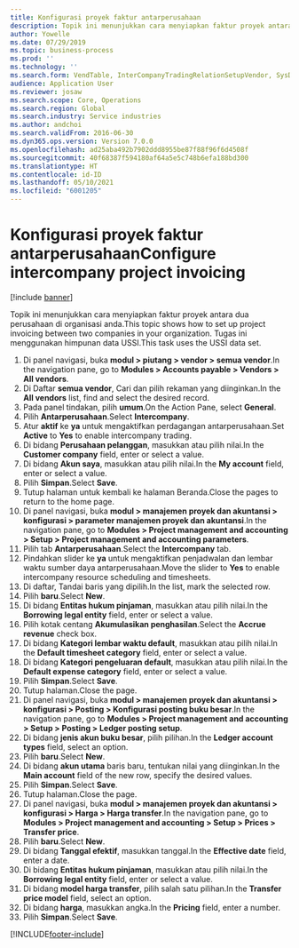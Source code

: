```yaml
---
title: Konfigurasi proyek faktur antarperusahaan
description: Topik ini menunjukkan cara menyiapkan faktur proyek antara dua perusahaan di organisasi anda.
author: Yowelle
ms.date: 07/29/2019
ms.topic: business-process
ms.prod: ''
ms.technology: ''
ms.search.form: VendTable, InterCompanyTradingRelationSetupVendor, SysDataAreaSelectLookup, ProjParameters, ProjPosting, ProjTransferPrice
audience: Application User
ms.reviewer: josaw
ms.search.scope: Core, Operations
ms.search.region: Global
ms.search.industry: Service industries
ms.author: andchoi
ms.search.validFrom: 2016-06-30
ms.dyn365.ops.version: Version 7.0.0
ms.openlocfilehash: ad25aba492b7902ddd8955be87f88f96f6d4508f
ms.sourcegitcommit: 40f68387f594180af64a5e5c748b6efa188bd300
ms.translationtype: HT
ms.contentlocale: id-ID
ms.lasthandoff: 05/10/2021
ms.locfileid: "6001205"
---
```

# <a name="configure-intercompany-project-invoicing"></a><span data-ttu-id="186e8-103">Konfigurasi proyek faktur antarperusahaan</span><span class="sxs-lookup"><span data-stu-id="186e8-103">Configure intercompany project invoicing</span></span>

[!include [banner](../../includes/banner.md)]

<span data-ttu-id="186e8-104">Topik ini menunjukkan cara menyiapkan faktur proyek antara dua perusahaan di organisasi anda.</span><span class="sxs-lookup"><span data-stu-id="186e8-104">This topic shows how to set up project invoicing between two companies in your organization.</span></span> <span data-ttu-id="186e8-105">Tugas ini menggunakan himpunan data USSI.</span><span class="sxs-lookup"><span data-stu-id="186e8-105">This task uses the USSI data set.</span></span>

1. <span data-ttu-id="186e8-106">Di panel navigasi, buka **modul > piutang > vendor > semua vendor**.</span><span class="sxs-lookup"><span data-stu-id="186e8-106">In the navigation pane, go to **Modules > Accounts payable > Vendors > All vendors**.</span></span>
2. <span data-ttu-id="186e8-107">Di Daftar **semua vendor**, Cari dan pilih rekaman yang diinginkan.</span><span class="sxs-lookup"><span data-stu-id="186e8-107">In the **All vendors** list, find and select the desired record.</span></span>
3. <span data-ttu-id="186e8-108">Pada panel tindakan, pilih **umum**.</span><span class="sxs-lookup"><span data-stu-id="186e8-108">On the Action Pane, select **General**.</span></span>
4. <span data-ttu-id="186e8-109">Pilih **Antarperusahaan**.</span><span class="sxs-lookup"><span data-stu-id="186e8-109">Select **Intercompany**.</span></span>
5. <span data-ttu-id="186e8-110">Atur **aktif** ke **ya** untuk mengaktifkan perdagangan antarperusahaan.</span><span class="sxs-lookup"><span data-stu-id="186e8-110">Set **Active** to **Yes** to enable intercompany trading.</span></span>
6. <span data-ttu-id="186e8-111">Di bidang **Perusahaan pelanggan**, masukkan atau pilih nilai.</span><span class="sxs-lookup"><span data-stu-id="186e8-111">In the **Customer company** field, enter or select a value.</span></span>
7. <span data-ttu-id="186e8-112">Di bidang **Akun saya**, masukkan atau pilih nilai.</span><span class="sxs-lookup"><span data-stu-id="186e8-112">In the **My account** field, enter or select a value.</span></span>
8. <span data-ttu-id="186e8-113">Pilih **Simpan**.</span><span class="sxs-lookup"><span data-stu-id="186e8-113">Select **Save**.</span></span>
9. <span data-ttu-id="186e8-114">Tutup halaman untuk kembali ke halaman Beranda.</span><span class="sxs-lookup"><span data-stu-id="186e8-114">Close the pages to return to the home page.</span></span>
10. <span data-ttu-id="186e8-115">Di panel navigasi, buka **modul > manajemen proyek dan akuntansi > konfigurasi > parameter manajemen proyek dan akuntansi**.</span><span class="sxs-lookup"><span data-stu-id="186e8-115">In the navigation pane, go to **Modules > Project management and accounting > Setup > Project management and accounting parameters**.</span></span>
11. <span data-ttu-id="186e8-116">Pilih tab **Antarperusahaan**.</span><span class="sxs-lookup"><span data-stu-id="186e8-116">Select the **Intercompany** tab.</span></span>
12. <span data-ttu-id="186e8-117">Pindahkan slider ke **ya** untuk mengaktifkan penjadwalan dan lembar waktu sumber daya antarperusahaan.</span><span class="sxs-lookup"><span data-stu-id="186e8-117">Move the slider to **Yes** to enable intercompany resource scheduling and timesheets.</span></span>
13. <span data-ttu-id="186e8-118">Di daftar, Tandai baris yang dipilih.</span><span class="sxs-lookup"><span data-stu-id="186e8-118">In the list, mark the selected row.</span></span>
14. <span data-ttu-id="186e8-119">Pilih **baru**.</span><span class="sxs-lookup"><span data-stu-id="186e8-119">Select **New**.</span></span>
15. <span data-ttu-id="186e8-120">Di bidang **Entitas hukum pinjaman**, masukkan atau pilih nilai.</span><span class="sxs-lookup"><span data-stu-id="186e8-120">In the **Borrowing legal entity** field, enter or select a value.</span></span>
16. <span data-ttu-id="186e8-121">Pilih kotak centang **Akumulasikan penghasilan**.</span><span class="sxs-lookup"><span data-stu-id="186e8-121">Select the **Accrue revenue** check box.</span></span>
17. <span data-ttu-id="186e8-122">Di bidang **Kategori lembar waktu default**, masukkan atau pilih nilai.</span><span class="sxs-lookup"><span data-stu-id="186e8-122">In the **Default timesheet category** field, enter or select a value.</span></span>
18. <span data-ttu-id="186e8-123">Di bidang **Kategori pengeluaran default**, masukkan atau pilih nilai.</span><span class="sxs-lookup"><span data-stu-id="186e8-123">In the **Default expense category** field, enter or select a value.</span></span>
19. <span data-ttu-id="186e8-124">Pilih **Simpan**.</span><span class="sxs-lookup"><span data-stu-id="186e8-124">Select **Save**.</span></span>
20. <span data-ttu-id="186e8-125">Tutup halaman.</span><span class="sxs-lookup"><span data-stu-id="186e8-125">Close the page.</span></span>
21. <span data-ttu-id="186e8-126">Di panel navigasi, buka **modul > manajemen proyek dan akuntansi > konfigurasi > Posting > Konfigurasi posting buku besar**.</span><span class="sxs-lookup"><span data-stu-id="186e8-126">In the navigation pane, go to **Modules > Project management and accounting > Setup > Posting > Ledger posting setup**.</span></span>
22. <span data-ttu-id="186e8-127">Di bidang **jenis akun buku besar**, pilih pilihan.</span><span class="sxs-lookup"><span data-stu-id="186e8-127">In the **Ledger account types** field, select an option.</span></span>
23. <span data-ttu-id="186e8-128">Pilih **baru**.</span><span class="sxs-lookup"><span data-stu-id="186e8-128">Select **New**.</span></span>
24. <span data-ttu-id="186e8-129">Di bidang **akun utama** baris baru, tentukan nilai yang diinginkan.</span><span class="sxs-lookup"><span data-stu-id="186e8-129">In the **Main account** field of the new row, specify the desired values.</span></span>
25. <span data-ttu-id="186e8-130">Pilih **Simpan**.</span><span class="sxs-lookup"><span data-stu-id="186e8-130">Select **Save**.</span></span>
26. <span data-ttu-id="186e8-131">Tutup halaman.</span><span class="sxs-lookup"><span data-stu-id="186e8-131">Close the page.</span></span>
27. <span data-ttu-id="186e8-132">Di panel navigasi, buka **modul > manajemen proyek dan akuntansi > konfigurasi > Harga > Harga transfer**.</span><span class="sxs-lookup"><span data-stu-id="186e8-132">In the navigation pane, go to **Modules > Project management and accounting > Setup > Prices > Transfer price**.</span></span>
28. <span data-ttu-id="186e8-133">Pilih **baru**.</span><span class="sxs-lookup"><span data-stu-id="186e8-133">Select **New**.</span></span>
29. <span data-ttu-id="186e8-134">Di bidang **Tanggal efektif**, masukkan tanggal.</span><span class="sxs-lookup"><span data-stu-id="186e8-134">In the **Effective date** field, enter a date.</span></span>
30. <span data-ttu-id="186e8-135">Di bidang **Entitas hukum pinjaman**, masukkan atau pilih nilai.</span><span class="sxs-lookup"><span data-stu-id="186e8-135">In the **Borrowing legal entity** field, enter or select a value.</span></span>
31. <span data-ttu-id="186e8-136">Di bidang **model harga transfer**, pilih salah satu pilihan.</span><span class="sxs-lookup"><span data-stu-id="186e8-136">In the **Transfer price model** field, select an option.</span></span>
32. <span data-ttu-id="186e8-137">Di bidang **harga**, masukkan angka.</span><span class="sxs-lookup"><span data-stu-id="186e8-137">In the **Pricing** field, enter a number.</span></span>
33. <span data-ttu-id="186e8-138">Pilih **Simpan**.</span><span class="sxs-lookup"><span data-stu-id="186e8-138">Select **Save**.</span></span>



[!INCLUDE[footer-include](../../includes/footer-banner.md)]